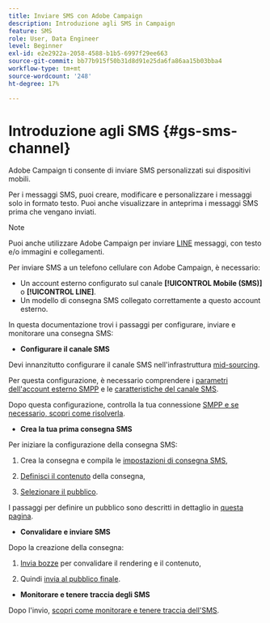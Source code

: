 ```yaml
---
title: Inviare SMS con Adobe Campaign
description: Introduzione agli SMS in Campaign
feature: SMS
role: User, Data Engineer
level: Beginner
exl-id: e2e2922a-2058-4588-b1b5-6997f29ee663
source-git-commit: bb77b915f50b31d8d91e25da6fa86aa15b03bba4
workflow-type: tm+mt
source-wordcount: '248'
ht-degree: 17%

---
```


# Introduzione agli SMS {#gs-sms-channel}

Adobe Campaign ti consente di inviare SMS personalizzati sui dispositivi mobili.

Per i messaggi SMS, puoi creare, modificare e personalizzare i messaggi solo in formato testo. Puoi anche visualizzare in anteprima i messaggi SMS prima che vengano inviati.

>[!NOTE]
>
>Puoi anche utilizzare Adobe Campaign per inviare [LINE](../../send/line.md) messaggi, con testo e/o immagini e collegamenti.

Per inviare SMS a un telefono cellulare con Adobe Campaign, è necessario:

* Un account esterno configurato sul canale **[!UICONTROL Mobile (SMS)]** o **[!UICONTROL LINE]**.
* Un modello di consegna SMS collegato correttamente a questo account esterno.

In questa documentazione trovi i passaggi per configurare, inviare e monitorare una consegna SMS:

* **Configurare il canale SMS**

Devi innanzitutto configurare il canale SMS nell&#39;infrastruttura [mid-sourcing](sms-mid-sourcing.md).

<!--The steps depend on the platform: either you have [a standalone instance](sms-standalone-instance.md) or you are in [a mid-sourcing infrastructure](sms-mid-sourcing.md).-->

Per questa configurazione, è necessario comprendere i [parametri dell&#39;account esterno SMPP](smpp-external-account.md) e le [caratteristiche del canale SMS](sms-channel.md).

Dopo questa configurazione, controlla la tua connessione [SMPP e se necessario, scopri come risolverla](smpp-connection.md).

* **Crea la tua prima consegna SMS**

Per iniziare la configurazione della consegna SMS:

1. Crea la consegna e compila le [impostazioni di consegna SMS](sms-delivery-settings.md),

1. [Definisci il contenuto](sms-content.md) della consegna,

1. [Selezionare il pubblico](sms-audience.md).

I passaggi per definire un pubblico sono descritti in dettaglio in [questa pagina](../../audiences/create-audiences.md).

* **Convalidare e inviare SMS**

Dopo la creazione della consegna:

1. [Invia bozze](sms-proofs.md) per convalidare il rendering e il contenuto,

1. Quindi [invia al pubblico finale](sms-send.md).

* **Monitorare e tenere traccia degli SMS**

Dopo l&#39;invio, [scopri come monitorare e tenere traccia dell&#39;SMS](sms-monitor.md).
